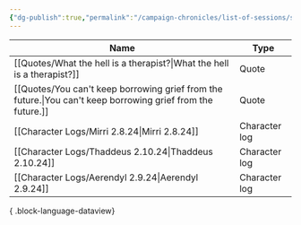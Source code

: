 ```yaml
---
{"dg-publish":true,"permalink":"/campaign-chronicles/list-of-sessions/session-17/","tags":["Event"]}
---
```



| Name                                                                                                           | Type          |
| -------------------------------------------------------------------------------------------------------------- | ------------- |
| [[Quotes/What the hell is a therapist?\|What the hell is a therapist?]]                                     | Quote         |
| [[Quotes/You can't keep borrowing grief from the future.\|You can't keep borrowing grief from the future.]] | Quote         |
| [[Character Logs/Mirri 2.8.24\|Mirri 2.8.24]]                                                               | Character log |
| [[Character Logs/Thaddeus 2.10.24\|Thaddeus 2.10.24]]                                                       | Character log |
| [[Character Logs/Aerendyl 2.9.24\|Aerendyl 2.9.24]]                                                         | Character log |

{ .block-language-dataview}